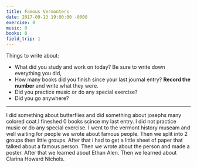 ```yaml
---
title: Famous Vermonters
date: 2017-09-13 19:00:00 -0000
exercise: 0
music: 0
books: 0
field_trip: 1
---
```

Things to write about:

* What did you study and work on today? Be sure to write down everything you did,
* How many books did you finish since your last journal entry? **Record the number** and write what they were.
* Did you practice music or do any special exercise?
* Did you go anywhere?

***

I did something about butterflies and did something about josephs many colored coat.I fineshed 0 books scince my last entry. I did not practice music or do any special exercise. I went to the vermont history museam and  well waiting for people we wrote about famous people. Then we split into 2 groups then little groups. After that i had to get a little sheet of paper that talked about a famous person. Then we wrote about the person and made a poster. After that we learned about Ethan Alen. Then we learned about Clarina Howard Nichols. 
